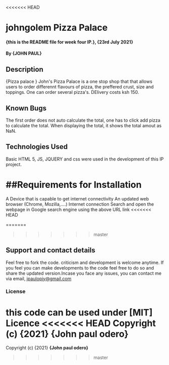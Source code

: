 <<<<<<< HEAD
# johngolem Pizza Palace
#### {this is the README file for week four  IP.}, {23rd July 2021}
#### By **{JOHN PAUL}**
## Description
{Pizza palace	}
John's Pizza Palace is a one stop shop that that allows users to order differennt flavours of pizza, the preffered crust, size and toppings. One can order several pizza's. DElivery costs ksh 150. 
## Known Bugs
The first order does not auto calculate the total, one has to click add pizza to calculate the total.
When displaying the total, it shows the total amout as NaN.
## Technologies Used 
Basic HTML 5, JS, JQUERY and css were used in the development of this IP project.

##Requirements for Installation
=======

A Device that is capable to get internet connectivity
An updated web browser (Chrome, Mozilla,....)
Internet connection
Search and open the webpage in Google search engine using the above URL link
<<<<<<< HEAD

=======
    
>>>>>>> master

## Support and contact details
Feel free to fork the code. criticism and development is welcome anytime. If you feel you can make developments to the code feel free to do so and share the updated version.Incase you face any issues, you can contact me via email, jpaulopiy@gmail.com

### License
this code can be used under [MIT] Licence 
<<<<<<< HEAD
Copyright (c) {2021} **{John paul odero}**
=======
Copyright (c) {2021} **{John paul odero}**
>>>>>>> master
